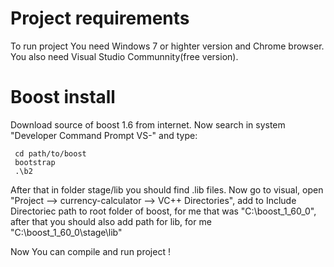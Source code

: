 Project requirements
=============
To run project You need Windows 7 or highter version and Chrome browser. You also need Visual Studio Communnity(free version). 

Boost install
=============
Download source of boost 1.6 from internet. Now search in system "Developer Command Prompt VS-<version>" and type:
```
 cd path/to/boost
 bootstrap
 .\b2
```
After that in folder stage/lib you should find .lib files. Now go to visual, open "Project --> currency-calculator --> VC++ Directories", add to Include Directoriec path to root folder of boost, for me that was "C:\boost_1_60_0", after that you should also add path for lib, for me "C:\boost_1_60_0\stage\lib"

Now You can compile and run project !